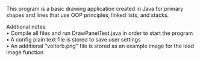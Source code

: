 This program is a basic drawing application created in Java for primary 
shapes and lines that use OOP principles, linked lists, and stacks. 

Addtional notes:                               
• Compile all files and run DrawPanelTest.java in order to start the program               
• A config plain text file is stored to save user settings                            
• An additional "voltorb.png" file is stored as an example image for the load image function  


